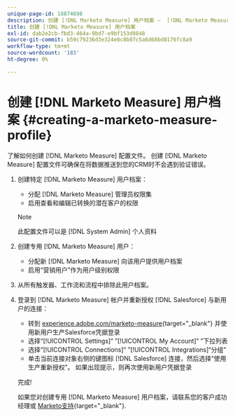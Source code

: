 ```yaml
---
unique-page-id: 18874698
description: 创建 [!DNL Marketo Measure] 用户档案 —  [!DNL Marketo Measure]  — 产品文档
title: 创建 [!DNL Marketo Measure] 用户档案
exl-id: dab2e2cb-fbd3-464a-9bd7-e9bf153d9848
source-git-commit: b59c79236d3e324e8c8b07c5a6d68bd8176fc8a9
workflow-type: tm+mt
source-wordcount: '183'
ht-degree: 0%

---
```


# 创建 [!DNL Marketo Measure] 用户档案 {#creating-a-marketo-measure-profile}

了解如何创建 [!DNL Marketo Measure] 配置文件。 创建 [!DNL Marketo Measure] 配置文件可确保在将数据推送到您的CRM时不会遇到验证错误。

1. 创建特定 [!DNL Marketo Measure] 用户档案：

   * 分配 [!DNL Marketo Measure] 管理员权限集
   * 启用查看和编辑已转换的潜在客户的权限

   >[!NOTE]
   >
   >此配置文件可以是 [!DNL System Admin] 个人资料

1. 创建专用 [!DNL Marketo Measure] 用户：

   * 分配新 [!DNL Marketo Measure] 向该用户提供用户档案
   * 启用“营销用户”作为用户级别权限

1. 从所有触发器、工作流和流程中排除此用户档案。
1. 登录到 [!DNL Marketo Measure] 帐户并重新授权 [!DNL Salesforce] 与新用户的连接：

   * 转到 [experience.adobe.com/marketo-measure](https://experience.adobe.com/marketo-measure){target="_blank"} 并使用新用户生产Salesforce凭据登录
   * 选择“[!UICONTROL Settings]“ ”[!UICONTROL My Account]“ ”下拉列表
   * 选择“[!UICONTROL Connections]“ ”[!UICONTROL Integrations]“分组”
   * 单击当前连接对象右侧的键图标 [!DNL Salesforce] 连接，然后选择“使用生产重新授权”。 如果出现提示，则再次使用新用户凭据登录

   完成!

   如果您对创建专用 [!DNL Marketo Measure] 用户档案，请联系您的客户成功经理或 [Marketo支持](https://nation.marketo.com/t5/support/ct-p/Support){target="_blank"}.

